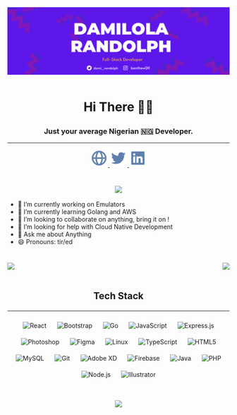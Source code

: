 <div align="center">
<img src="https://raw.githubusercontent.com/damilolarandolph/damilolarandolph/main/images/github-banner.png" align="center" height="" width="" />
</div>  

<br />

# <p style="text-align: center">Hi There 👋🏾 </p>
<h3 style="text-align: center">Just your average Nigerian 🇳🇬 Developer.</h3>

----



<div style="text-align:center">
<a href="https://damilolarandolph.com"><img alt="Twitter" height="40px" width="40px" src="https://raw.githubusercontent.com/damilolarandolph/damilolarandolph/main/images/globe.svg"/>
</a>
<a href="https://twitter.com/dami_randolph"><img height="40px" width="40px"  src="https://raw.githubusercontent.com/damilolarandolph/damilolarandolph/main/images/twitter.svg"/>
</a>
<a href="https://linkedin.com/in/damilola-randolph"><img height="40px" width="40px"  src="https://raw.githubusercontent.com/damilolarandolph/damilolarandolph/main/images/linkedin.svg"/>
</a>
</div>

<div style="text-align: center; margin-top: 40px">
<img src="https://gpvc.arturio.dev/damilolarandolph" />
</div>

- 🔭 I’m currently working on Emulators 
- 🌱 I’m currently learning Golang and AWS 
- 👯 I’m looking to collaborate on anything, bring it on ! 
- 🤔 I’m looking for help with Cloud Native Development 
- 💬 Ask me about Anything 
- 😄 Pronouns: tir/ed 

<h1 style="text-align:center"></h1>

<div style="display: flex; align-items: center; justify-content: space-between">
<img  src="https://github-readme-stats.vercel.app/api?username=damilolarandolph">
<img src="https://github-readme-streak-stats.herokuapp.com?user=damilolarandolph">
</div>

<br />

## <p style="text-align: center">Tech Stack</p>
---

<div align="center">  
<img style="margin: 10px" src="https://profilinator.rishav.dev/skills-assets/react-original-wordmark.svg" alt="React" height="50" />  
<img style="margin: 10px" src="https://profilinator.rishav.dev/skills-assets/bootstrap-plain.svg" alt="Bootstrap" height="50" />  
<img style="margin: 10px" src="https://profilinator.rishav.dev/skills-assets/go-original.svg" alt="Go" height="50" />  
<img style="margin: 10px" src="https://profilinator.rishav.dev/skills-assets/javascript-original.svg" alt="JavaScript" height="50" />  
<img style="margin: 10px" src="https://profilinator.rishav.dev/skills-assets/express-original-wordmark.svg" alt="Express.js" height="50" />  
<img style="margin: 10px" src="https://profilinator.rishav.dev/skills-assets/photoshop-plain.svg" alt="Photoshop" height="50" />  
<img style="margin: 10px" src="https://profilinator.rishav.dev/skills-assets/figma-icon.svg" alt="Figma" height="50" />  
<img style="margin: 10px" src="https://profilinator.rishav.dev/skills-assets/linux-original.svg" alt="Linux" height="50" />  
<img style="margin: 10px" src="https://profilinator.rishav.dev/skills-assets/typescript-original.svg" alt="TypeScript" height="50" />  
<img style="margin: 10px" src="https://profilinator.rishav.dev/skills-assets/html5-original-wordmark.svg" alt="HTML5" height="50" />  
<img style="margin: 10px" src="https://profilinator.rishav.dev/skills-assets/mysql-original-wordmark.svg" alt="MySQL" height="50" />  
<img style="margin: 10px" src="https://profilinator.rishav.dev/skills-assets/git-scm-icon.svg" alt="Git" height="50" />  
<img style="margin: 10px" src="https://profilinator.rishav.dev/skills-assets/adobexd.png" alt="Adobe XD" height="50" />  
<img style="margin: 10px" src="https://profilinator.rishav.dev/skills-assets/firebase.png" alt="Firebase" height="50" />  
<img style="margin: 10px" src="https://profilinator.rishav.dev/skills-assets/java-original-wordmark.svg" alt="Java" height="50" />  
<img style="margin: 10px" src="https://profilinator.rishav.dev/skills-assets/php-original.svg" alt="PHP" height="50" />  
<img style="margin: 10px" src="https://profilinator.rishav.dev/skills-assets/nodejs-original-wordmark.svg" alt="Node.js" height="50" />  
<img style="margin: 10px" src="https://profilinator.rishav.dev/skills-assets/adobe_illustrator-icon.svg" alt="Illustrator" height="50" />  
</div>

<div style="text-align: center; margin-top: 40px">
<img src="https://github-readme-stats.vercel.app/api/top-langs/?username=damilolarandolph&layout=compact">
</div>
